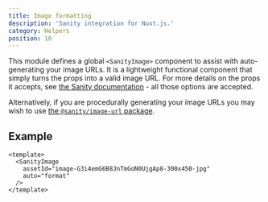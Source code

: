 ```yaml
---
title: Image formatting
description: 'Sanity integration for Nuxt.js.'
category: Helpers
position: 10
---
```


This module defines a global `<SanityImage>` component to assist with auto-generating your image URLs. It is a lightweight functional component that simply turns the props into a valid image URL. For more details on the props it accepts, see [the Sanity documentation](https://www.sanity.io/docs/image-urls) - all those options are accepted.

Alternatively, if you are procedurally generating your image URLs you may wish to use [the `@sanity/image-url` package](https://github.com/sanity-io/image-url).

## Example

```vue
<template>
  <SanityImage
    assetId="image-G3i4emG6B8JnTmGoN0UjgAp8-300x450-jpg"
    auto="format"
  />
</template>
```
